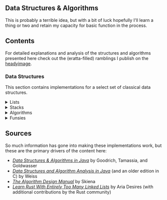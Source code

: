 ## Data Structures & Algorithms
This is probably a terrible idea, but with a bit of luck hopefully I'll learn a thing or two and retain my capacity for basic function in the process.

## Contents
For detailed explanations and analysis of the structures and algorithms presented here check out the (eratta-filled) ramblings I publish on the [headyimage](https://www.headyimage.com/cs/dsa/dsa-intro/).

### Data Structures
This section contains implementations for a select set of classical data structures.

<details> 

<summary> Lists </summary>

The lists section centers around solutions to create a simple podium of sorted entries consisting of names and associated scores.


- [Array-based list](https://github.com/p5chmitz/dsa-rust/blob/main/src/lists/array_list.rs): A basic introduction to lists (and arrays) 
- [Vector-based list](https://github.com/p5chmitz/dsa-rust/blob/main/src/lists/vector_list.rs): Safe, easy, convenient
- [Singly-linked list](https://github.com/p5chmitz/dsa-rust/blob/main/src/lists/singly_linked_list.rs): A safe, singly-owned, singly-linked list
- [Doubly-linked list](https://github.com/p5chmitz/dsa-rust/blob/main/src/lists/doubly_linked_list_2.rs): A horribly unsafe linked list with raw, mutable pointers and just enough Miri testing to not immediately set the computer on fire
- Doubly-linked list: An incremental improvement over the first iteration with NonNull (coming soon)

</details>

<details> 

<summary> Stacks </summary>

This section builds on the structures and approaches established in the Lists section.


- [Vector-based stack](https://github.com/p5chmitz/dsa-rust/blob/main/src/lists/vector_stack.rs): Simple and effective, likely the preferred approach
- [Singly-owned linked list stack](https://github.com/p5chmitz/dsa-rust/blob/main/src/lists/linked_stack.rs): Just because a implementing a stack with a safe, simple linked-list is possible

</details>

<details> 

### Algorithms
An exploration on some searching, sorting, and graph algorithms.

<summary> Algorithms </summary>

- Simple binary search

</details>

<details> 

### Extra credit
This section contains elements collected along the way. The material here represents mostly inexpensive explorations into application of the materials covered or as curios intended to maintain engagement. All work and no play makes Peter yadda yadda.

<summary> Funsies </summary>

This section contains all the solutions to remedial problems and examples I collected along the way and liked enough to want to remember.


- Disk usage calculator
- Identifying unique elements in a Vector
- Calculate pre-fix averages of a Vector
- Simple factorial calculator
- Array reversal
- Fibonacci sequence calculator
- Tower of Hanoi solution

</details>

## Sources
So much information has gone into making these implementations work, but these are the primary drivers of the content here:
- [_Data Structures & Algorithms in Java_](https://www.wiley.com/en-au/Data+Structures+and+Algorithms+in+Java%2C+6th+Edition-p-9781118771334) by Goodrich, Tamassia, and Goldwasser
- [_Data Structures and Algorithm Analysis in Java_](https://www.pearson.com/en-us/subject-catalog/p/data-structures-and-algorithm-analysis-in-java/P200000003475/9780137518821) (and an older edition in C) by Weiss
- [_The Algorithm Design Manual_](https://www.algorist.com/) by Skiena
- [_Learn Rust With Entirely Too Many Linked Lists_](https://rust-unofficial.github.io/too-many-lists/index.html) by Aria Desires (with additional contributions by the Rust community)

